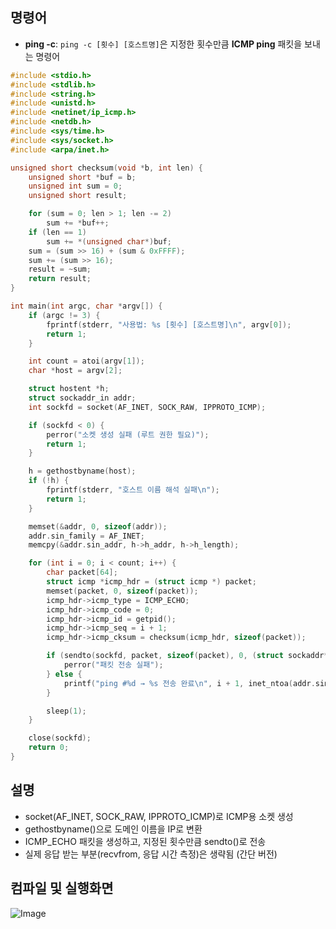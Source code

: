 ## 명령어
- **ping -c**: ``ping -c [횟수] [호스트명]``은 지정한 횟수만큼 **ICMP ping** 패킷을 보내는 명령어

```c
#include <stdio.h>
#include <stdlib.h>
#include <string.h>
#include <unistd.h>
#include <netinet/ip_icmp.h>
#include <netdb.h>
#include <sys/time.h>
#include <sys/socket.h>
#include <arpa/inet.h>

unsigned short checksum(void *b, int len) {
    unsigned short *buf = b;
    unsigned int sum = 0;
    unsigned short result;

    for (sum = 0; len > 1; len -= 2)
        sum += *buf++;
    if (len == 1)
        sum += *(unsigned char*)buf;
    sum = (sum >> 16) + (sum & 0xFFFF);
    sum += (sum >> 16);
    result = ~sum;
    return result;
}

int main(int argc, char *argv[]) {
    if (argc != 3) {
        fprintf(stderr, "사용법: %s [횟수] [호스트명]\n", argv[0]);
        return 1;
    }

    int count = atoi(argv[1]);
    char *host = argv[2];

    struct hostent *h;
    struct sockaddr_in addr;
    int sockfd = socket(AF_INET, SOCK_RAW, IPPROTO_ICMP);

    if (sockfd < 0) {
        perror("소켓 생성 실패 (루트 권한 필요)");
        return 1;
    }

    h = gethostbyname(host);
    if (!h) {
        fprintf(stderr, "호스트 이름 해석 실패\n");
        return 1;
    }

    memset(&addr, 0, sizeof(addr));
    addr.sin_family = AF_INET;
    memcpy(&addr.sin_addr, h->h_addr, h->h_length);

    for (int i = 0; i < count; i++) {
        char packet[64];
        struct icmp *icmp_hdr = (struct icmp *) packet;
        memset(packet, 0, sizeof(packet));
        icmp_hdr->icmp_type = ICMP_ECHO;
        icmp_hdr->icmp_code = 0;
        icmp_hdr->icmp_id = getpid();
        icmp_hdr->icmp_seq = i + 1;
        icmp_hdr->icmp_cksum = checksum(icmp_hdr, sizeof(packet));

        if (sendto(sockfd, packet, sizeof(packet), 0, (struct sockaddr*)&addr, sizeof(addr)) <= 0) {
            perror("패킷 전송 실패");
        } else {
            printf("ping #%d → %s 전송 완료\n", i + 1, inet_ntoa(addr.sin_addr));
        }

        sleep(1);
    }

    close(sockfd);
    return 0;
}
```
## 설명

- socket(AF_INET, SOCK_RAW, IPPROTO_ICMP)로 ICMP용 소켓 생성
- gethostbyname()으로 도메인 이름을 IP로 변환
- ICMP_ECHO 패킷을 생성하고, 지정된 횟수만큼 sendto()로 전송
- 실제 응답 받는 부분(recvfrom, 응답 시간 측정)은 생략됨 (간단 버전)

## 컴파일 및 실행화면

![Image](https://github.com/user-attachments/assets/94e09ac3-e659-46c1-b9a5-2e33ffafe4b0)